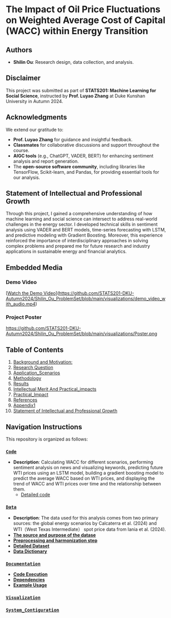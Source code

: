 
# The Impact of Oil Price Fluctuations on Weighted Average Cost of Capital (WACC) within Energy Transition

## Authors
- **Shilin Ou**: Research design, data collection, and analysis.


## Disclaimer
This project was submitted as part of **STATS201: Machine Learning for Social Science**, instructed by **Prof. Luyao Zhang** at Duke Kunshan University in Autumn 2024.

## Acknowledgments
We extend our gratitude to:
- **Prof. Luyao Zhang** for guidance and insightful feedback.
- **Classmates** for collaborative discussions and support throughout the course.
- **AIGC tools** (e.g., ChatGPT, VADER, BERT) for enhancing sentiment analysis and report generation.
- The **open-source software community**, including libraries like TensorFlow, Scikit-learn, and Pandas, for providing essential tools for our analysis.

## Statement of Intellectual and Professional Growth
Through this project, I gained a comprehensive understanding of how machine learning and social science can intersect to address real-world challenges in the energy sector. I developed technical skills in sentiment analysis using VADER and BERT models, time-series forecasting with LSTM, and predictive modeling with Gradient Boosting. Moreover, this experience reinforced the importance of interdisciplinary approaches in solving complex problems and prepared me for future research and industry applications in sustainable energy and financial analytics.

## Embedded Media
### Demo Video
[[Watch the Demo Video](<link-to-demo-video>)](https://github.com/STATS201-DKU-Autumn2024/Shilin_Ou_ProblemSet/blob/main/visualizations/demo_video_with_audio.mp4)

### Project Poster
https://github.com/STATS201-DKU-Autumn2024/Shilin_Ou_ProblemSet/blob/main/visualizations/Poster.png
## Table of Contents
1. [ Background and Motivation:](https://github.com/STATS201-DKU-Autumn2024/Shilin_Ou_ProblemSet/blob/main/docs/Full_Report.md#background_and_motivation)
2. [Research Question](https://github.com/STATS201-DKU-Autumn2024/Shilin_Ou_ProblemSet/blob/main/docs/Full_Report.md#research_question)
3. [Application_Scenarios](https://github.com/STATS201-DKU-Autumn2024/Shilin_Ou_ProblemSet/blob/main/docs/Full_Report.md#application_scenarios)
4. [Methodology](https://github.com/STATS201-DKU-Autumn2024/Shilin_Ou_ProblemSet/blob/main/docs/Full_Report.md#methodology)
5. [Results](https://github.com/STATS201-DKU-Autumn2024/Shilin_Ou_ProblemSet/blob/main/docs/Full_Report.md#results)
6. [Intellectual Merit And Practical_impacts](https://github.com/STATS201-DKU-Autumn2024/Shilin_Ou_ProblemSet/blob/main/docs/Full_Report.md#intellectual_merit_and_practical_impacts)
7. [Practical_Impact](https://github.com/STATS201-DKU-Autumn2024/Shilin_Ou_ProblemSet/blob/main/docs/Full_Report.md#practical_impact)
8. [References](https://github.com/STATS201-DKU-Autumn2024/Shilin_Ou_ProblemSet/blob/main/docs/Full_Report.md#references)
9. [Appendix1](https://github.com/STATS201-DKU-Autumn2024/Shilin_Ou_ProblemSet/blob/main/docs/Full_Report.md#appendix1)
10. [Statement of Intellectual and Professional Growth](#statement-of-intellectual-and-professional-growth)

## Navigation Instructions
This repository is organized as follows:

### [`Code`](https://github.com/STATS201-DKU-Autumn2024/Shilin_Ou_ProblemSet/tree/main/code)

- **Description**: Calculating WACC for different scenarios, performing sentiment analysis on news and visualizing keywords, predicting future WTI prices using an LSTM model, building a gradient boosting model to predict the average WACC based on WTI prices, and displaying the trend of WACC and WTI prices over time and the relationship between them.
  - [Detailed code](https://raw.githubusercontent.com/STATS201-DKU-Autumn2024/Shilin_Ou_ProblemSet/refs/heads/main/code/code_p1.ipynb)


### [`Data`](https://github.com/STATS201-DKU-Autumn2024/Shilin_Ou_ProblemSet/tree/main/data)
 - **Description**: The data used for this analysis comes from two primary sources: the global energy scenarios by Calcaterra et al. (2024) and WTI（West Texas Intermediate） spot price data from Iania et al. (2024).  
 - **[The source and purpose of the datase](https://github.com/STATS201-DKU-Autumn2024/Shilin_Ou_ProblemSet/blob/main/data/README.md#the-source-and-purpose-of-the-datase)**
 - **[Preprocessing and harmonization step](https://github.com/STATS201-DKU-Autumn2024/Shilin_Ou_ProblemSet/blob/main/data/README.md#preprocessing-and-harmonization-step)**
- **[Detailed Dataset](https://github.com/STATS201-DKU-Autumn2024/Shilin_Ou_ProblemSet/blob/main/data/README.md#detailed-data)**
- **[Data Dictionary](https://github.com/STATS201-DKU-Autumn2024/Shilin_Ou_ProblemSet/blob/main/data/README.md#data-dictionary)**

### [`Documentation`](https://github.com/STATS201-DKU-Autumn2024/Shilin_Ou_ProblemSet/tree/main/docs)
- **[Code Execution](https://github.com/STATS201-DKU-Autumn2024/Shilin_Ou_ProblemSet/blob/main/docs/README.md#code-execution)**
- **[Dependencies](https://github.com/STATS201-DKU-Autumn2024/Shilin_Ou_ProblemSet/blob/main/docs/README.md#dependencies)**
- **[Example Usage](https://github.com/STATS201-DKU-Autumn2024/Shilin_Ou_ProblemSet/blob/main/docs/README.md#example-usage)**

### [`Visualization`](https://github.com/STATS201-DKU-Autumn2024/Shilin_Ou_ProblemSet/tree/main/visualizations)

### [`System_Contiguration`](https://github.com/STATS201-DKU-Autumn2024/Shilin_Ou_ProblemSet/blob/main/System_Configuration.md)


